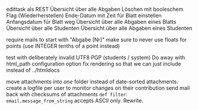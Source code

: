 edittask als REST
Übersicht über alle Abgaben
Löschen mit booleschem Flag (Wiederherstellen)
Ende-Datum mit Zeit für Blatt einstellen
Anfangsdatum für Blatt weg
Übersicht über alle Abgaben eines Blatts
Übersicht über alle Studenten
Übersicht über alle Abgaben eines Studenten

require mails to start with "Abgabe [Nr]"
make sure to never use floats for points (use INTEGER tenths of a point instead)

test with deliberately invalid UTF8
PGP (students / system)
Do away with html_path configuration option
fix rendering so that we can just include instead of ../htmldocs

move attachments into *one* folder instead of date-sorted attachments.
create a logfile per user to monitor changes on their contribution
send mail back with checksums of attachments
`def filter`: `email.message_from_string` accepts ASCII only. Rewrite.
